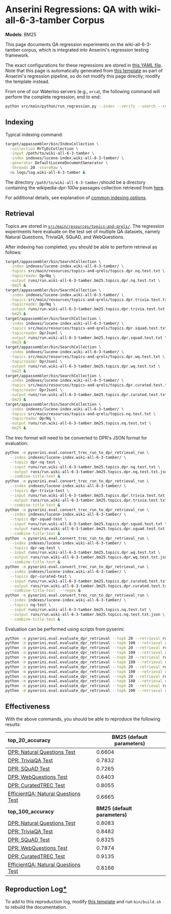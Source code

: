 # Anserini Regressions: QA with wiki-all-6-3-tamber Corpus

**Models**: BM25

This page documents QA regression experiments on the wiki-all-6-3-tamber corpus, which is integrated into Anserini's regression testing framework.

The exact configurations for these regressions are stored in [this YAML file](../src/main/resources/regression/wiki-all-6-3-tamber-bm25.yaml).
Note that this page is automatically generated from [this template](../src/main/resources/docgen/templates/wiki-all-6-3-tamber-bm25.template) as part of Anserini's regression pipeline, so do not modify this page directly; modify the template instead.

From one of our Waterloo servers (e.g., `orca`), the following command will perform the complete regression, end to end:

```bash
python src/main/python/run_regression.py --index --verify --search --regression wiki-all-6-3-tamber-bm25
```

## Indexing

Typical indexing command:

```bash
target/appassembler/bin/IndexCollection \
  -collection MrTyDiCollection \
  -input /path/to/wiki-all-6-3-tamber \
  -index indexes/lucene-index.wiki-all-6-3-tamber/ \
  -generator DefaultLuceneDocumentGenerator \
  -threads 20 -storeRaw \
  >& logs/log.wiki-all-6-3-tamber &
```

The directory `/path/to/wiki-all-6-3-tamber/`should be a directory containing the wikipedia-dpr-100w passages collection retrieved from [here](https://dl.fbaipublicfiles.com/dpr/wikipedia_split/psgs_w100.tsv.gz).

For additional details, see explanation of [common indexing options](common-indexing-options.md).

## Retrieval

Topics are stored in [`src/main/resources/topics-and-qrels/`](../src/main/resources/topics-and-qrels/).
The regression experiments here evaluate on the test set of multiple QA datasets, namely Natural Questions, TriviaQA, SQuAD, and WebQuestions.

After indexing has completed, you should be able to perform retrieval as follows:

```bash
target/appassembler/bin/SearchCollection \
  -index indexes/lucene-index.wiki-all-6-3-tamber/ \
  -topics src/main/resources/topics-and-qrels/topics.dpr.nq.test.txt \
  -topicreader DprNq \
  -output runs/run.wiki-all-6-3-tamber.bm25.topics.dpr.nq.test.txt \
  -bm25 &
target/appassembler/bin/SearchCollection \
  -index indexes/lucene-index.wiki-all-6-3-tamber/ \
  -topics src/main/resources/topics-and-qrels/topics.dpr.trivia.test.txt \
  -topicreader DprNq \
  -output runs/run.wiki-all-6-3-tamber.bm25.topics.dpr.trivia.test.txt \
  -bm25 &
target/appassembler/bin/SearchCollection \
  -index indexes/lucene-index.wiki-all-6-3-tamber/ \
  -topics src/main/resources/topics-and-qrels/topics.dpr.squad.test.txt \
  -topicreader DprJsonl \
  -output runs/run.wiki-all-6-3-tamber.bm25.topics.dpr.squad.test.txt \
  -bm25 &
target/appassembler/bin/SearchCollection \
  -index indexes/lucene-index.wiki-all-6-3-tamber/ \
  -topics src/main/resources/topics-and-qrels/topics.dpr.wq.test.txt \
  -topicreader DprJsonl \
  -output runs/run.wiki-all-6-3-tamber.bm25.topics.dpr.wq.test.txt \
  -bm25 &
target/appassembler/bin/SearchCollection \
  -index indexes/lucene-index.wiki-all-6-3-tamber/ \
  -topics src/main/resources/topics-and-qrels/topics.dpr.curated.test.txt \
  -topicreader DprJsonl \
  -output runs/run.wiki-all-6-3-tamber.bm25.topics.dpr.curated.test.txt \
  -bm25 &
target/appassembler/bin/SearchCollection \
  -index indexes/lucene-index.wiki-all-6-3-tamber/ \
  -topics src/main/resources/topics-and-qrels/topics.nq.test.txt \
  -topicreader DprNq \
  -output runs/run.wiki-all-6-3-tamber.bm25.topics.nq.test.txt \
  -bm25 &
```

The trec format will need to be converted to DPR's JSON format for evaluation:
```bash
python -m pyserini.eval.convert_trec_run_to_dpr_retrieval_run \
  --index indexes/lucene-index.wiki-all-6-3-tamber/ \
  --topics dpr-nq-test \
  --input runs/run.wiki-all-6-3-tamber.bm25.topics.dpr.nq.test.txt \
  --output runs/run.wiki-all-6-3-tamber.bm25.topics.dpr.nq.test.txt.json \
  --combine-title-text &
python -m pyserini.eval.convert_trec_run_to_dpr_retrieval_run \
  --index indexes/lucene-index.wiki-all-6-3-tamber/ \
  --topics dpr-trivia-test \
  --input runs/run.wiki-all-6-3-tamber.bm25.topics.dpr.trivia.test.txt \
  --output runs/run.wiki-all-6-3-tamber.bm25.topics.dpr.trivia.test.txt.json \
  --combine-title-text &
python -m pyserini.eval.convert_trec_run_to_dpr_retrieval_run \
  --index indexes/lucene-index.wiki-all-6-3-tamber/ \
  --topics dpr-squad-test \
  --input runs/run.wiki-all-6-3-tamber.bm25.topics.dpr.squad.test.txt \
  --output runs/run.wiki-all-6-3-tamber.bm25.topics.dpr.squad.test.txt.json \
  --combine-title-text &
python -m pyserini.eval.convert_trec_run_to_dpr_retrieval_run \
  --index indexes/lucene-index.wiki-all-6-3-tamber/ \
  --topics dpr-wq-test \
  --input runs/run.wiki-all-6-3-tamber.bm25.topics.dpr.wq.test.txt \
  --output runs/run.wiki-all-6-3-tamber.bm25.topics.dpr.wq.test.txt.json \
  --combine-title-text &
python -m pyserini.eval.convert_trec_run_to_dpr_retrieval_run \
  --index indexes/lucene-index.wiki-all-6-3-tamber/ \
  --topics dpr-curated-test \
  --input runs/run.wiki-all-6-3-tamber.bm25.topics.dpr.curated.test.txt \
  --output runs/run.wiki-all-6-3-tamber.bm25.topics.dpr.curated.test.txt.json \
  --combine-title-text  --regex &
python -m pyserini.eval.convert_trec_run_to_dpr_retrieval_run \
  --index indexes/lucene-index.wiki-all-6-3-tamber/ \
  --topics nq-test \
  --input runs/run.wiki-all-6-3-tamber.bm25.topics.nq.test.txt \
  --output runs/run.wiki-all-6-3-tamber.bm25.topics.nq.test.txt.json \
  --combine-title-text &
```

Evaluation can be performed using scripts from pyserini:

```bash
python -m pyserini.eval.evaluate_dpr_retrieval --topk 20 --retrieval runs/run.wiki-all-6-3-tamber.bm25.topics.dpr.nq.test.txt.json
python -m pyserini.eval.evaluate_dpr_retrieval --topk 100 --retrieval runs/run.wiki-all-6-3-tamber.bm25.topics.dpr.nq.test.txt.json
python -m pyserini.eval.evaluate_dpr_retrieval --topk 20 --retrieval runs/run.wiki-all-6-3-tamber.bm25.topics.dpr.trivia.test.txt.json
python -m pyserini.eval.evaluate_dpr_retrieval --topk 100 --retrieval runs/run.wiki-all-6-3-tamber.bm25.topics.dpr.trivia.test.txt.json
python -m pyserini.eval.evaluate_dpr_retrieval --topk 20 --retrieval runs/run.wiki-all-6-3-tamber.bm25.topics.dpr.squad.test.txt.json
python -m pyserini.eval.evaluate_dpr_retrieval --topk 100 --retrieval runs/run.wiki-all-6-3-tamber.bm25.topics.dpr.squad.test.txt.json
python -m pyserini.eval.evaluate_dpr_retrieval --topk 20 --retrieval runs/run.wiki-all-6-3-tamber.bm25.topics.dpr.wq.test.txt.json
python -m pyserini.eval.evaluate_dpr_retrieval --topk 100 --retrieval runs/run.wiki-all-6-3-tamber.bm25.topics.dpr.wq.test.txt.json
python -m pyserini.eval.evaluate_dpr_retrieval --topk 20 --retrieval runs/run.wiki-all-6-3-tamber.bm25.topics.dpr.curated.test.txt.json
python -m pyserini.eval.evaluate_dpr_retrieval --topk 100 --retrieval runs/run.wiki-all-6-3-tamber.bm25.topics.dpr.curated.test.txt.json
python -m pyserini.eval.evaluate_dpr_retrieval --topk 20 --retrieval runs/run.wiki-all-6-3-tamber.bm25.topics.nq.test.txt.json
python -m pyserini.eval.evaluate_dpr_retrieval --topk 100 --retrieval runs/run.wiki-all-6-3-tamber.bm25.topics.nq.test.txt.json
```

## Effectiveness

With the above commands, you should be able to reproduce the following results:

| **top_20_accuracy**                                                                                          | **BM25 (default parameters)**|
|:-------------------------------------------------------------------------------------------------------------|-----------|
| [DPR: Natural Questions Test](https://github.com/facebookresearch/DPR)                                       | 0.6604    |
| [DPR: TriviaQA Test](https://github.com/facebookresearch/DPR)                                                | 0.7832    |
| [DPR: SQuAD Test](https://github.com/facebookresearch/DPR)                                                   | 0.7265    |
| [DPR: WebQuestions Test](https://github.com/facebookresearch/DPR)                                            | 0.6403    |
| [DPR: CuratedTREC Test](https://github.com/facebookresearch/DPR)                                             | 0.8055    |
| [EfficientQA: Natural Questions Test](https://efficientqa.github.io/)                                        | 0.6665    |
| **top_100_accuracy**                                                                                         | **BM25 (default parameters)**|
| [DPR: Natural Questions Test](https://github.com/facebookresearch/DPR)                                       | 0.8083    |
| [DPR: TriviaQA Test](https://github.com/facebookresearch/DPR)                                                | 0.8482    |
| [DPR: SQuAD Test](https://github.com/facebookresearch/DPR)                                                   | 0.8325    |
| [DPR: WebQuestions Test](https://github.com/facebookresearch/DPR)                                            | 0.7874    |
| [DPR: CuratedTREC Test](https://github.com/facebookresearch/DPR)                                             | 0.9135    |
| [EfficientQA: Natural Questions Test](https://efficientqa.github.io/)                                        | 0.8166    |

## Reproduction Log[*](reproducibility.md)

To add to this reproduction log, modify [this template](../src/main/resources/docgen/templates/wiki-all-6-3-tamber-bm25.template) and run `bin/build.sh` to rebuild the documentation.
